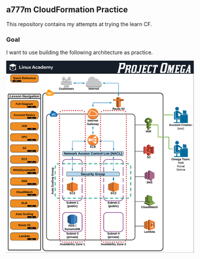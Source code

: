 ## a777m CloudFormation Practice

This repository contains my attempts at trying the learn CF.

### Goal

I want to use building the following architecture as practice.

![Project Omega](overview.png "Project Omega")
